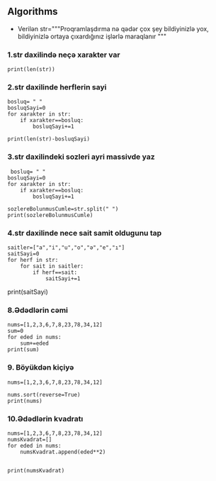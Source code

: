 ## Algorithms


- Verilən str="""Proqramlaşdırma nə qədər çox şey
bildiyinizlə yox, bildiyinizlə ortaya
çıxardığınız işlərlə maraqlanır
"""


### 1.str daxilində neçə xarakter var
```
print(len(str))
```


### 2.str daxilinde herflerin sayi
```
bosluq= " "
bosluqSayi=0
for xarakter in str:
    if xarakter==bosluq:
        bosluqSayi+=1

print(len(str)-bosluqSayi)
```

### 3.str daxilindeki sozleri ayri massivde yaz
```
 bosluq= " "
bosluqSayi=0
for xarakter in str:
    if xarakter==bosluq:
        bosluqSayi+=1

sozlereBolunmusCumle=str.split(" ")
print(sozlereBolunmusCumle)
```

### 4.str daxilinde nece sait samit oldugunu tap
```
saitler=["a","i","u","o","ə","e","ı"]
saitSayi=0
for herf in str:
    for sait in saitler:
        if herf==sait:
            saitSayi+=1
```

print(saitSayi)


### 8.Ədədlərin cəmi
```
nums=[1,2,3,6,7,8,23,78,34,12]
sum=0
for eded in nums:
    sum+=eded
print(sum)
```

### 9. Böyükdən kiçiyə
```
nums=[1,2,3,6,7,8,23,78,34,12]

nums.sort(reverse=True)
print(nums)
```

### 10.Ədədlərin kvadratı

```
nums=[1,2,3,6,7,8,23,78,34,12]
numsKvadrat=[]
for eded in nums:
    numsKvadrat.append(eded**2)


print(numsKvadrat)
```